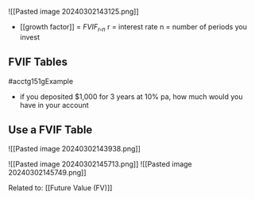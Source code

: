 ![[Pasted image 20240302143125.png]]
- [[growth factor]] = $FVIF_r,_n$
		r = interest rate
		n = number of periods you invest

## FVIF Tables
#acctg151gExample 
- if you deposited $1,000 for 3 years at 10% pa, how much would you have in your account

## Use a FVIF Table
![[Pasted image 20240302143938.png]]

![[Pasted image 20240302145713.png]]
![[Pasted image 20240302145749.png]]

Related to: [[Future Value (FV)]]